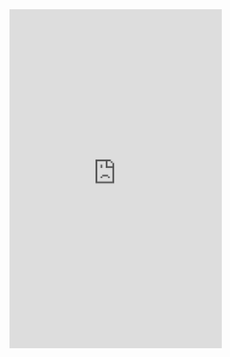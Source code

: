 <iframe id="JotFormIFrame-250765130880456" title="Athipatti Ratings" allow="geolocation; microphone; camera" src="https://www.jotform.com/app/250765130880456?appEmbedded=1" style="height:600px; width:375px; border: 0;"></iframe>
